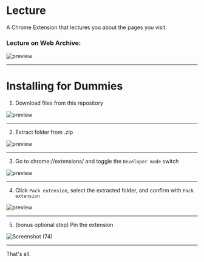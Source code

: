 # Lecture
A Chrome Extension that lectures you about the pages you visit.

### Lecture on Web Archive:

![preview](https://github.com/user-attachments/assets/caa2ae93-869e-439a-b3de-66e176de0b89)

---

# Installing for Dummies

1. Download files from this repository

![preview](https://github.com/user-attachments/assets/beecd4d4-e49d-4b15-aa9d-99e1e7032694)

---

2. Extract folder from .zip

![preview](https://github.com/user-attachments/assets/136fd1bd-70f8-4008-9389-4312cc457c1c)

---

3. Go to chrome://extensions/ and toggle the `Developer mode` switch

![preview](https://github.com/user-attachments/assets/44491db6-2005-4369-81db-4458b8f087ac)

---

4. Click `Pack extension`, select the extracted folder, and confirm with `Pack extension`

![preview](https://github.com/user-attachments/assets/914ffd3e-24c7-4685-af78-983df86e9340)

---

5. (bonus optional step) Pin the extension

![Screenshot (74)](https://github.com/user-attachments/assets/2a7bb91a-2759-423b-998c-cb88ac2edfb3)

---

That's all.
